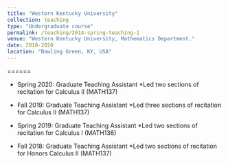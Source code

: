 ```yaml
---
title: "Western Kentucky University"
collection: teaching
type: "Undergraduate course"
permalink: /teaching/2014-spring-teaching-1
venue: "Western Kentucky University, Mathematics Department."
date: 2018-2020
location: "Bowling Green, KY, USA"
---
```


======
* Spring 2020: Graduate Teaching Assistant
   *Led two sections of recitation for Calculus II (MATH137)
  
* Fall 2019: Graduate Teaching Assistant
   *Led three sections of recitation for Calculus II (MATH137)

* Spring 2019: Graduate Teaching Assistant
   *Led two sections of recitation for Calculus I (MATH136)

* Fall 2018: Graduate Teaching Assistant
   *Led two sections of recitation for Honors Calculus II (MATH137)
